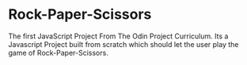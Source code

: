 # Rock-Paper-Scissors
The first JavaScript Project From The Odin Project Curriculum. Its a Javascript Project built from scratch which should let the user play the game of Rock-Paper-Scissors.
